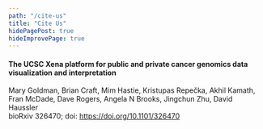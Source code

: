 ```yaml
---
path: "/cite-us"
title: "Cite Us"
hidePagePost: true
hideImprovePage: true
---
```


<h4>The UCSC Xena platform for public and private cancer genomics data visualization and interpretation</h4>

Mary Goldman, Brian Craft, Mim Hastie, Kristupas Repečka, Akhil Kamath, Fran McDade, Dave Rogers, Angela N Brooks, Jingchun Zhu, David Haussler\
bioRxiv 326470; doi: https://doi.org/10.1101/326470
